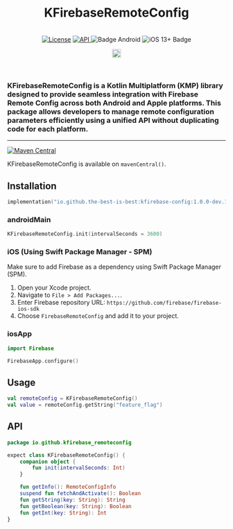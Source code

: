 <h1 align="center">KFirebaseRemoteConfig</h1><br>
<div align="center">
<a href="https://opensource.org/licenses/Apache-2.0"><img alt="License" src="https://img.shields.io/badge/License-Apache%202.0-blue.svg"/></a>
<a href="https://android-arsenal.com/api?level=21" rel="nofollow">
    <img alt="API" src="https://img.shields.io/badge/API-21%2B-brightgreen.svg?style=flat" style="max-width: 100%;">
</a>
  <img src="https://img.shields.io/badge/Platform-Android-brightgreen.svg?logo=android" alt="Badge Android" />
  <img src="https://img.shields.io/badge/iOS-13%2B-blue.svg?logo=apple" alt="iOS 13+ Badge" />

<a href="https://github.com/the-best-is-best/"><img alt="Profile" src="https://img.shields.io/badge/github-%23181717.svg?&style=for-the-badge&logo=github&logoColor=white" height="20"/></a>
</div>

<br>

### KFirebaseRemoteConfig is a Kotlin Multiplatform (KMP) library designed to provide seamless integration with Firebase Remote Config across both Android and Apple platforms. This package allows developers to manage remote configuration parameters efficiently using a unified API without duplicating code for each platform.

<hr>

[![Maven Central](https://img.shields.io/maven-central/v/io.github.the-best-is-best/kfirebase-config)](https://central.sonatype.com/artifact/io.github.the-best-is-best/kfirebase-config)

KFirebaseRemoteConfig is available on `mavenCentral()`.

## Installation

```kotlin
implementation("io.github.the-best-is-best:kfirebase-config:1.0.0-dev.1")
```

### androidMain

```kotlin
KFirebaseRemoteConfig.init(intervalSeconds = 3600)
```

### iOS (Using Swift Package Manager - SPM)

Make sure to add Firebase as a dependency using Swift Package Manager (SPM).

1. Open your Xcode project.
2. Navigate to `File > Add Packages...`.
3. Enter Firebase repository URL: `https://github.com/firebase/firebase-ios-sdk`
4. Choose `FirebaseRemoteConfig` and add it to your project.

### iosApp

```swift
import Firebase

FirebaseApp.configure()
```

## Usage

```kotlin
val remoteConfig = KFirebaseRemoteConfig()
val value = remoteConfig.getString("feature_flag")
```

## API

```kotlin
package io.github.kfirebase_remoteconfig

expect class KFirebaseRemoteConfig() {
    companion object {
        fun init(intervalSeconds: Int)
    }

    fun getInfo(): RemoteConfigInfo
    suspend fun fetchAndActivate(): Boolean
    fun getString(key: String): String
    fun getBoolean(key: String): Boolean
    fun getInt(key: String): Int
}
```

